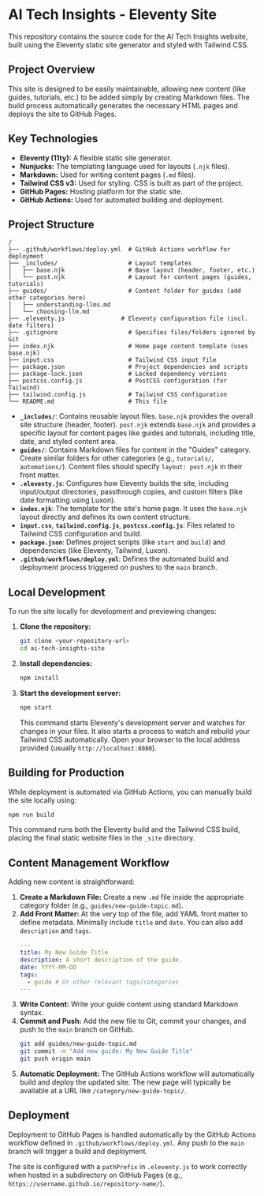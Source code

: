 # AI Tech Insights - Eleventy Site

This repository contains the source code for the AI Tech Insights website, built using the Eleventy static site generator and styled with Tailwind CSS.

## Project Overview

This site is designed to be easily maintainable, allowing new content (like guides, tutorials, etc.) to be added simply by creating Markdown files. The build process automatically generates the necessary HTML pages and deploys the site to GitHub Pages.

## Key Technologies

*   **Eleventy (11ty):** A flexible static site generator.
*   **Nunjucks:** The templating language used for layouts (`.njk` files).
*   **Markdown:** Used for writing content pages (`.md` files).
*   **Tailwind CSS v3:** Used for styling. CSS is built as part of the project.
*   **GitHub Pages:** Hosting platform for the static site.
*   **GitHub Actions:** Used for automated building and deployment.

## Project Structure

```
/
├── .github/workflows/deploy.yml  # GitHub Actions workflow for deployment
├── _includes/                    # Layout templates
│   ├── base.njk                  # Base layout (header, footer, etc.)
│   └── post.njk                  # Layout for content pages (guides, tutorials)
├── guides/                       # Content folder for guides (add other categories here)
│   ├── understanding-llms.md
│   └── choosing-llm.md
├── .eleventy.js                # Eleventy configuration file (incl. date filters)
├── .gitignore                    # Specifies files/folders ignored by Git
├── index.njk                     # Home page content template (uses base.njk)
├── input.css                     # Tailwind CSS input file
├── package.json                  # Project dependencies and scripts
├── package-lock.json             # Locked dependency versions
├── postcss.config.js             # PostCSS configuration (for Tailwind)
├── tailwind.config.js            # Tailwind CSS configuration
└── README.md                     # This file
```

*   **`_includes/`**: Contains reusable layout files. `base.njk` provides the overall site structure (header, footer). `post.njk` extends `base.njk` and provides a specific layout for content pages like guides and tutorials, including title, date, and styled content area.
*   **`guides/`**: Contains Markdown files for content in the "Guides" category. Create similar folders for other categories (e.g., `tutorials/`, `automations/`). Content files should specify `layout: post.njk` in their front matter.
*   **`.eleventy.js`**: Configures how Eleventy builds the site, including input/output directories, passthrough copies, and custom filters (like date formatting using Luxon).
*   **`index.njk`**: The template for the site's home page. It uses the `base.njk` layout directly and defines its own content structure.
*   **`input.css`**, **`tailwind.config.js`**, **`postcss.config.js`**: Files related to Tailwind CSS configuration and build.
*   **`package.json`**: Defines project scripts (like `start` and `build`) and dependencies (like Eleventy, Tailwind, Luxon).
*   **`.github/workflows/deploy.yml`**: Defines the automated build and deployment process triggered on pushes to the `main` branch.

## Local Development

To run the site locally for development and previewing changes:

1.  **Clone the repository:**
    ```bash
    git clone <your-repository-url>
    cd ai-tech-insights-site
    ```
2.  **Install dependencies:**
    ```bash
    npm install
    ```
3.  **Start the development server:**
    ```bash
    npm start
    ```
    This command starts Eleventy's development server and watches for changes in your files. It also starts a process to watch and rebuild your Tailwind CSS automatically. Open your browser to the local address provided (usually `http://localhost:8080`).

## Building for Production

While deployment is automated via GitHub Actions, you can manually build the site locally using:

```bash
npm run build
```

This command runs both the Eleventy build and the Tailwind CSS build, placing the final static website files in the `_site` directory.

## Content Management Workflow

Adding new content is straightforward:

1.  **Create a Markdown File:** Create a new `.md` file inside the appropriate category folder (e.g., `guides/new-guide-topic.md`).
2.  **Add Front Matter:** At the very top of the file, add YAML front matter to define metadata. Minimally include `title` and `date`. You can also add `description` and `tags`.
    ```yaml
    ---
    title: My New Guide Title
    description: A short description of the guide.
    date: YYYY-MM-DD
    tags:
      - guide # Or other relevant tags/categories
    ---
    ```
3.  **Write Content:** Write your guide content using standard Markdown syntax.
4.  **Commit and Push:** Add the new file to Git, commit your changes, and push to the `main` branch on GitHub.
    ```bash
    git add guides/new-guide-topic.md
    git commit -m "Add new guide: My New Guide Title"
    git push origin main
    ```
5.  **Automatic Deployment:** The GitHub Actions workflow will automatically build and deploy the updated site. The new page will typically be available at a URL like `/category/new-guide-topic/`.

## Deployment

Deployment to GitHub Pages is handled automatically by the GitHub Actions workflow defined in `.github/workflows/deploy.yml`. Any push to the `main` branch will trigger a build and deployment.

The site is configured with a `pathPrefix` in `.eleventy.js` to work correctly when hosted in a subdirectory on GitHub Pages (e.g., `https://username.github.io/repository-name/`).

